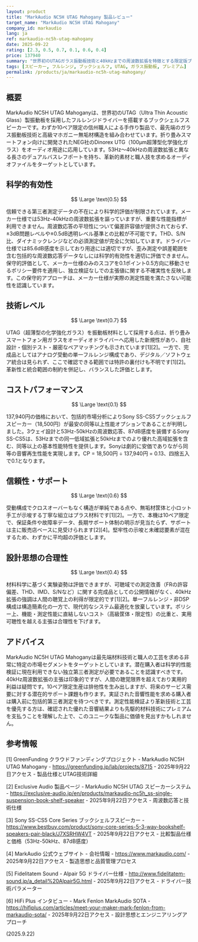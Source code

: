 ```yaml
---
layout: product
title: "MarkAudio NC5H UTAG Mahogany 製品レビュー"
target_name: "MarkAudio NC5H UTAG Mahogany"
company_id: markaudio
lang: ja
ref: markaudio-nc5h-utag-mahogany
date: 2025-09-22
rating: [2.3, 0.5, 0.7, 0.1, 0.6, 0.4]
price: 137940
summary: "世界初のUTAGガラス振動板技術と40kHzまでの周波数拡張を特徴とする限定版ブックシェルフスピーカー、手作りマホガニー構造採用"
tags: [スピーカー, フルレンジ, ブックシェルフ, UTAG, ガラス振動板, プレミアム]
permalink: /products/ja/markaudio-nc5h-utag-mahogany/
---
```


## 概要

MarkAudio NC5H UTAG Mahoganyは、世界初のUTAG（Ultra Thin Acoustic Glass）製振動板を採用したフルレンジドライバーを搭載するブックシェルフスピーカーです。わずか10ペア限定の信州職人による手作り製品で、最先端のガラス振動板技術と高級マホガニー無垢材構造を組み合わせています。折り畳みスマートフォン向けに開発されたNEG社のDinorex UTG（100µm超薄型化学強化ガラス）をオーディオ用途に応用しています。53Hz～40kHzの周波数拡張と異なる長さのデュアルバスレフポートを持ち、革新的素材と職人技を求めるオーディオファイルをターゲットとしています。

## 科学的有効性

$$ \Large \text{0.5} $$

信頼できる第三者測定データの不在により科学的評価が制限されています。メーカー仕様では53Hz-40kHzの周波数拡張を謳っていますが、重要な性能指標が利用できません。周波数応答の平坦性について偏差許容値が提供されておらず、±3dB問題レベルや±0.5dB透明レベル基準との比較が不可能です。THD、S/N比、ダイナミックレンジなどの必須測定値が完全に欠如しています。ドライバー仕様では85.6dB感度を示しており用途には適切ですが、歪み測定や誤差範囲を含む包括的な周波数応答データなしには科学的有効性を適切に評価できません。保守的評価として、メーカー仕様のみのスコアを0.1ポイント0.5方向に移動させるポリシー要件を適用し、独立検証なしでの主張値に関する不確実性を反映します。この保守的アプローチは、メーカー仕様が実際の測定性能を満たさない可能性を認識しています。

## 技術レベル

$$ \Large \text{0.7} $$

UTAG（超薄型の化学強化ガラス）を振動板材料として採用する点は、折り畳みスマートフォン用ガラスをオーディオドライバーへ応用した新規性があり、自社設計・個別テスト・厳密なペアマッチングも示されています[1][2]。一方で、完成品としてはアナログ受動の単一フルレンジ構成であり、デジタル／ソフトウェア統合は見られず、ここで確認できる範囲では特許の裏付けも不明です[1][2]。革新性と統合範囲の制約を併記し、バランスした評価とします。

## コストパフォーマンス

$$ \Large \text{0.1} $$

137,940円の価格において、包括的市場分析によりSony SS-CS5ブックシェルフスピーカー（18,500円）が最安の同等以上性能オプションであることが判明しました。3ウェイ設計と53Hz-50kHzの周波数応答、87dB感度を装備するSony SS-CS5は、53Hzまでの同一低域拡張と50kHzまでのより優れた高域拡張を含む、同等以上の基本性能特性を提供します。Sonyは劇的に安価でありながら同等の音響再生性能を実現します。CP = 18,500円 ÷ 137,940円 = 0.13、四捨五入で0.1となります。

## 信頼性・サポート

$$ \Large \text{0.6} $$

受動構成でクロスオーバーもなく構造が単純である点や、無垢材筐体と小ロット手工が示唆する丁寧な組立はプラス材料です[1][2]。一方で、本機は10ペア限定で、保証条件や故障率データ、長期サポート体制の明示が見当たらず、サポートは主に販売店ベースに見受けられます[2][4]。堅牢性の示唆と未確認要素が混在するため、わずかに平均超の評価とします。

## 設計思想の合理性

$$ \Large \text{0.4} $$

材料科学に基づく実験姿勢は評価できますが、可聴域での測定改善（FRの許容偏差、THD、IMD、S/Nなど）に関する完成品としての公開情報がなく、40kHz拡張の強調は人間の聴覚上の利得が限定的です[1][2]。単一フルレンジ・非DSP構成は構造簡素化の一方で、現代的なシステム最適化を放棄しています。ポリシー上、機能・測定性能に直結しないコスト（高級筐体・限定性）の比重と、実用可聴性を越える主張は合理性を下げます。

## アドバイス

MarkAudio NC5H UTAG Mahoganyは最先端材料技術と職人の工芸を求める非常に特定の市場セグメントをターゲットとしています。潜在購入者は科学的性能検証に現在利用できない独立第三者測定が必要であることを認識すべきです。40kHz周波数拡張の主張は印象的ですが、人間の聴覚限界を超えており実用的利益は疑問です。10ペア限定生産は排他性を生み出しますが、将来のサービス需要に対する潜在的サポート課題も作ります。実証された音響性能を求める購入者は購入前に包括的第三者測定を待つべきです。測定性能検証より革新技術と工芸を優先する方は、確認された優れた音響結果よりも先駆的材料技術にプレミアムを支払うことを理解した上で、このユニークな製品に価値を見出すかもしれません。

## 参考情報

[1] GreenFunding クラウドファンディングプロジェクト - MarkAudio NC5H UTAG Mahogany - https://greenfunding.jp/lab/projects/8715 - 2025年9月22日アクセス - 製品仕様とUTAG技術詳細

[2] Exclusive Audio 製品ページ - MarkAudio NC5H UTAG スピーカーシステム - https://exclusive-audio.jp/en/products/markaudio-nc5h_ss-single-suspension-book-shelf-speaker - 2025年9月22日アクセス - 周波数応答と技術仕様

[3] Sony SS-CS5 Core Series ブックシェルフスピーカー - https://www.bestbuy.com/product/sony-core-series-5-3-way-bookshelf-speakers-pair-black/J7XSRHW4VT - 2025年9月22日アクセス - 比較製品仕様と価格（53Hz-50kHz、87dB感度）

[4] MarkAudio 公式ウェブサイト - 会社情報 - https://www.markaudio.com/ - 2025年9月22日アクセス - 製造思想と品質管理プロセス

[5] Fidelitatem Sound - Alpair 5G ドライバー仕様 - http://www.fidelitatem-sound.jp/a_detail%20Alpair5G.html - 2025年9月22日アクセス - ドライバー技術パラメーター

[6] HiFi Plus インタビュー - Mark Fenlon MarkAudio SOTA - https://hifiplus.com/articles/meet-your-maker-mark-fenlon-from-markaudio-sota/ - 2025年9月22日アクセス - 設計思想とエンジニアリングアプローチ

(2025.9.22)